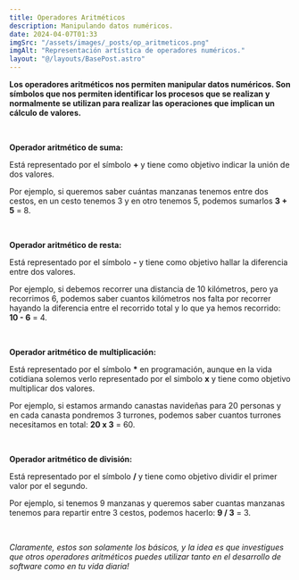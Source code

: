 ```yaml
---
title: Operadores Aritméticos
description: Manipulando datos numéricos.
date: 2024-04-07T01:33
imgSrc: "/assets/images/_posts/op_aritmeticos.png"
imgAlt: "Representación artística de operadores numéricos."
layout: "@/layouts/BasePost.astro"
---
```


**Los operadores aritméticos nos permiten manipular datos numéricos. Son símbolos que nos permiten identificar los procesos que se realizan y normalmente se utilizan para realizar las operaciones que implican un cálculo de valores.**

</br>

**Operador aritmético de suma:**

Está representado por el símbolo **+** y tiene como objetivo indicar la unión de dos valores.

Por ejemplo, si queremos saber cuántas manzanas tenemos entre dos cestos, en un cesto tenemos 3 y en otro tenemos 5, podemos sumarlos **3 + 5** = 8.

</br>

**Operador aritmético de resta:**

Está representado por el símbolo **-** y tiene como objetivo hallar la diferencia entre dos valores.

Por ejemplo, si debemos recorrer una distancia de 10 kilómetros, pero ya recorrimos 6, podemos saber cuantos kilómetros nos falta por recorrer hayando la diferencia entre el recorrido total y lo que ya hemos recorrido: **10 - 6** = 4.

</br>

**Operador aritmético de multiplicación:**

Está representado por el símbolo **\*** en programación, aunque en la vida cotidiana solemos verlo representado por el simbolo **x** y tiene como objetivo multiplicar dos valores.

Por ejemplo, si estamos armando canastas navideñas para 20 personas y en cada canasta pondremos 3 turrones, podemos saber cuantos turrones necesitamos en total: **20 x 3** = 60.

</br>

**Operador aritmético de división:**

Está representado por el símbolo **/** y tiene como objetivo dividir el primer valor por el segundo.

Por ejemplo, si tenemos 9 manzanas y queremos saber cuantas manzanas tenemos para repartir entre 3 cestos, podemos hacerlo: **9 / 3** = 3.

</br>

*Claramente, estos son solamente los básicos, y la idea es que investigues que otros operadores aritméticos puedes utilizar tanto en el desarrollo de software como en tu vida diaria!*
